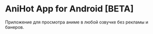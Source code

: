# AniHot App for Android [BETA]
Приложение для просмотра аниме в любой озвучке без рекламы и банеров.
